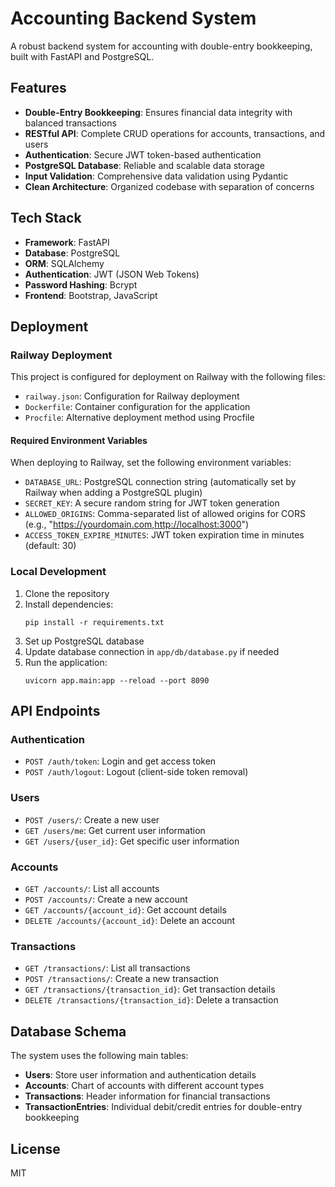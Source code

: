 # Accounting Backend System

A robust backend system for accounting with double-entry bookkeeping, built with FastAPI and PostgreSQL.

## Features

- **Double-Entry Bookkeeping**: Ensures financial data integrity with balanced transactions
- **RESTful API**: Complete CRUD operations for accounts, transactions, and users
- **Authentication**: Secure JWT token-based authentication
- **PostgreSQL Database**: Reliable and scalable data storage
- **Input Validation**: Comprehensive data validation using Pydantic
- **Clean Architecture**: Organized codebase with separation of concerns

## Tech Stack

- **Framework**: FastAPI
- **Database**: PostgreSQL
- **ORM**: SQLAlchemy
- **Authentication**: JWT (JSON Web Tokens)
- **Password Hashing**: Bcrypt
- **Frontend**: Bootstrap, JavaScript

## Deployment

### Railway Deployment

This project is configured for deployment on Railway with the following files:

- `railway.json`: Configuration for Railway deployment
- `Dockerfile`: Container configuration for the application
- `Procfile`: Alternative deployment method using Procfile

#### Required Environment Variables

When deploying to Railway, set the following environment variables:

- `DATABASE_URL`: PostgreSQL connection string (automatically set by Railway when adding a PostgreSQL plugin)
- `SECRET_KEY`: A secure random string for JWT token generation
- `ALLOWED_ORIGINS`: Comma-separated list of allowed origins for CORS (e.g., "https://yourdomain.com,http://localhost:3000")
- `ACCESS_TOKEN_EXPIRE_MINUTES`: JWT token expiration time in minutes (default: 30)

### Local Development

1. Clone the repository
2. Install dependencies:
   ```
   pip install -r requirements.txt
   ```
3. Set up PostgreSQL database
4. Update database connection in `app/db/database.py` if needed
5. Run the application:
   ```
   uvicorn app.main:app --reload --port 8090
   ```

## API Endpoints

### Authentication
- `POST /auth/token`: Login and get access token
- `POST /auth/logout`: Logout (client-side token removal)

### Users
- `POST /users/`: Create a new user
- `GET /users/me`: Get current user information
- `GET /users/{user_id}`: Get specific user information

### Accounts
- `GET /accounts/`: List all accounts
- `POST /accounts/`: Create a new account
- `GET /accounts/{account_id}`: Get account details
- `DELETE /accounts/{account_id}`: Delete an account

### Transactions
- `GET /transactions/`: List all transactions
- `POST /transactions/`: Create a new transaction
- `GET /transactions/{transaction_id}`: Get transaction details
- `DELETE /transactions/{transaction_id}`: Delete a transaction

## Database Schema

The system uses the following main tables:

- **Users**: Store user information and authentication details
- **Accounts**: Chart of accounts with different account types
- **Transactions**: Header information for financial transactions
- **TransactionEntries**: Individual debit/credit entries for double-entry bookkeeping

## License

MIT
